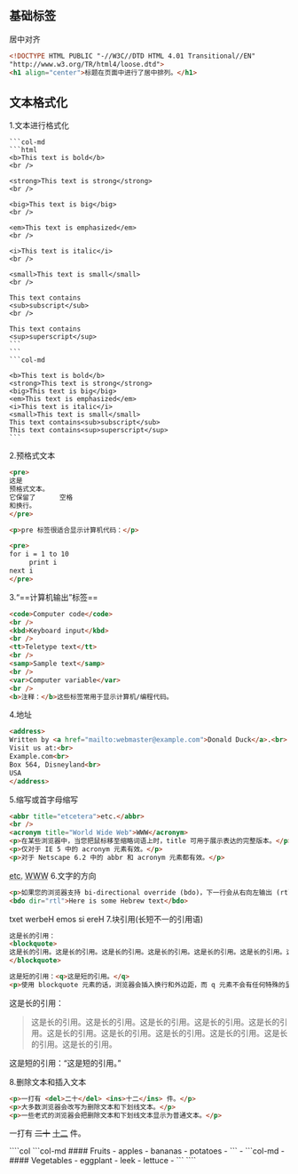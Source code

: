 ## 基础标签
居中对齐
```html
<!DOCTYPE HTML PUBLIC "-//W3C//DTD HTML 4.01 Transitional//EN"
"http://www.w3.org/TR/html4/loose.dtd">
<h1 align="center">标题在页面中进行了居中排列。</h1>
```

## 文本格式化
 1.文本进行格式化
````col
```col-md
```html
<b>This text is bold</b>
<br />

<strong>This text is strong</strong>
<br />

<big>This text is big</big>
<br />

<em>This text is emphasized</em>
<br />

<i>This text is italic</i>
<br />

<small>This text is small</small>
<br />

This text contains
<sub>subscript</sub>
<br />

This text contains
<sup>superscript</sup>
```
```
```col-md

<b>This text is bold</b>
<strong>This text is strong</strong>
<big>This text is big</big>
<em>This text is emphasized</em>
<i>This text is italic</i>
<small>This text is small</small>
This text contains<sub>subscript</sub>
This text contains<sup>superscript</sup>
```
````

2.预格式文本
```html
<pre>
这是
预格式文本。
它保留了      空格
和换行。
</pre>

<p>pre 标签很适合显示计算机代码：</p>

<pre>
for i = 1 to 10
     print i
next i
</pre>
```
3.“==计算机输出”标签==
```html
<code>Computer code</code>
<br />
<kbd>Keyboard input</kbd>
<br />
<tt>Teletype text</tt>
<br />
<samp>Sample text</samp>
<br />
<var>Computer variable</var>
<br />
<b>注释：</b>这些标签常用于显示计算机/编程代码。
```
4.地址
```html
<address>
Written by <a href="mailto:webmaster@example.com">Donald Duck</a>.<br> 
Visit us at:<br>
Example.com<br>
Box 564, Disneyland<br>
USA
</address>
```
5.缩写或首字母缩写
```html
<abbr title="etcetera">etc.</abbr>
<br />
<acronym title="World Wide Web">WWW</acronym>
<p>在某些浏览器中，当您把鼠标移至缩略词语上时，title 可用于展示表达的完整版本。</p>
<p>仅对于 IE 5 中的 acronym 元素有效。</p>
<p>对于 Netscape 6.2 中的 abbr 和 acronym 元素都有效。</p>
```
<abbr title="etcetera">etc.</abbr>
<acronym title="World Wide Web">WWW</acronym>
6.文字的方向
```html
<p>如果您的浏览器支持 bi-directional override (bdo)，下一行会从右向左输出 (rtl)；</p>
<bdo dir="rtl">Here is some Hebrew text</bdo>
```
<bdo dir="rtl">Here is some Hebrew text</bdo>
7.块引用(长短不一的引用语)
```html
这是长的引用：
<blockquote>
这是长的引用。这是长的引用。这是长的引用。这是长的引用。这是长的引用。这是长的引用。这是长的引用。这是长的引用。这是长的引用。这是长的引用。这是长的引用。
</blockquote>

这是短的引用：<q>这是短的引用。</q>
<p>使用 blockquote 元素的话，浏览器会插入换行和外边距，而 q 元素不会有任何特殊的呈现。</p>
```
这是长的引用：
<blockquote>
这是长的引用。这是长的引用。这是长的引用。这是长的引用。这是长的引用。这是长的引用。这是长的引用。这是长的引用。这是长的引用。这是长的引用。这是长的引用。
</blockquote>
这是短的引用：<q>这是短的引用。</q>

8.删除文本和插入文本
```html
<p>一打有 <del>二十</del> <ins>十二</ins> 件。</p>
<p>大多数浏览器会改写为删除文本和下划线文本。</p>
<p>一些老式的浏览器会把删除文本和下划线文本显示为普通文本。</p>
```
<p>一打有 <del>二十</del> <ins>十二</ins> 件。</p>
````col 
```col-md 
#### Fruits 
- apples 
- bananas 
- potatoes 
- ``` 
- ```col-md 
- #### Vegetables 
- eggplant 
- leek 
- lettuce 
- ``` 
````